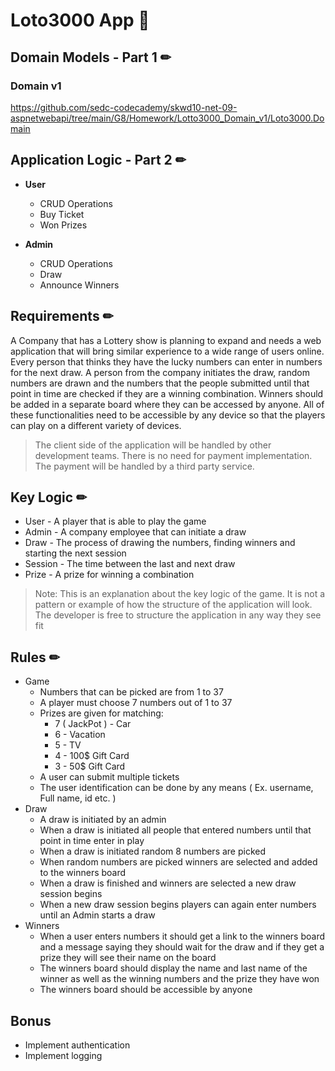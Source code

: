 # Loto3000 App 🎲

## Domain Models - Part 1 ✏

### Domain v1
https://github.com/sedc-codecademy/skwd10-net-09-aspnetwebapi/tree/main/G8/Homework/Lotto3000_Domain_v1/Loto3000.Domain

## Application Logic - Part 2 ✏

* **User** 
  * CRUD Operations
  * Buy Ticket
  * Won Prizes
   
 
* **Admin**
  * CRUD Operations
  * Draw
  * Announce Winners



## Requirements ✏

A Company that has a Lottery show is planning to expand and needs a web application that will bring similar experience to a wide range of users online. Every person that thinks they have the lucky numbers can enter in numbers for the next draw. A person from the company initiates the draw, random numbers are drawn and the numbers that the people submitted until that point in time are checked if they are a winning combination. Winners should be added in a separate board where they can be accessed by anyone. All of these functionalities need to be accessible by any device so that the players can play on a different variety of devices.

> The client side of the application will be handled by other development teams.
> There is no need for payment implementation. The payment will be handled by a third party service.

## Key Logic ✏

- User - A player that is able to play the game
- Admin - A company employee that can initiate a draw
- Draw - The process of drawing the numbers, finding winners and starting the next session
- Session - The time between the last and next draw
- Prize - A prize for winning a combination

> Note: This is an explanation about the key logic of the game. It is not a pattern or example of how the structure of the application will look. The developer is free to structure the application in any way they see fit

## Rules ✏

- Game
  - Numbers that can be picked are from 1 to 37
  - A player must choose 7 numbers out of 1 to 37
  - Prizes are given for matching:
    - 7 ( JackPot ) - Car
    - 6 - Vacation
    - 5 - TV
    - 4 - 100$ Gift Card
    - 3 - 50$ Gift Card
  - A user can submit multiple tickets
  - The user identification can be done by any means ( Ex. username, Full name, id etc. )
- Draw
  - A draw is initiated by an admin
  - When a draw is initiated all people that entered numbers until that point in time enter in play
  - When a draw is initiated random 8 numbers are picked
  - When random numbers are picked winners are selected and added to the winners board
  - When a draw is finished and winners are selected a new draw session begins
  - When a new draw session begins players can again enter numbers until an Admin starts a draw
- Winners
  - When a user enters numbers it should get a link to the winners board and a message saying they should wait for the draw and if they get a prize they will see their name on the board
  - The winners board should display the name and last name of the winner as well as the winning numbers and the prize they have won
  - The winners board should be accessible by anyone

## Bonus

- Implement authentication
- Implement logging

